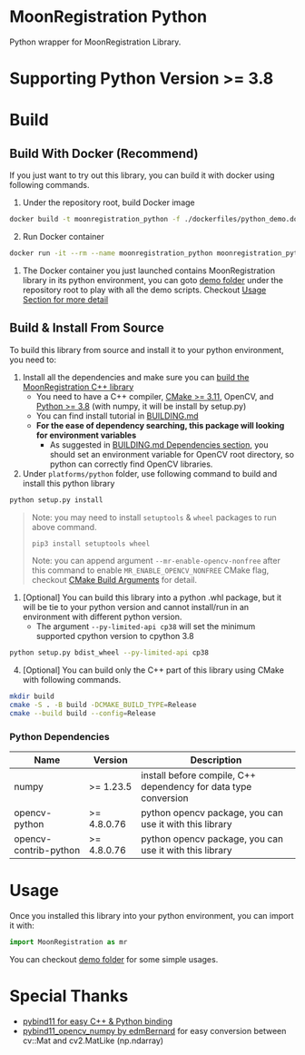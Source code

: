 
# MoonRegistration Python

Python wrapper for MoonRegistration Library.

# Supporting Python Version >= 3.8

# Build

## Build With Docker (Recommend)

If you just want to try out this library, you can build it with docker using following commands.

1. Under the repository root, build Docker image

```sh
docker build -t moonregistration_python -f ./dockerfiles/python_demo.dockerfile .
```

2. Run Docker container

```sh
docker run -it --rm --name moonregistration_python moonregistration_python
```

1. The Docker container you just launched contains MoonRegistration library in its python environment, you can goto [demo folder](../../demo/README.md) under the repository root to play with all the demo scripts. Checkout [Usage Section for more detail](#usage)

## Build & Install From Source

To build this library from source and install it to your python environment, you need to:

1. Install all the dependencies and make sure you can [build the MoonRegistration C++ library](../../BUILDING.md#build-into-library)
   * You need to have a C++ compiler, [CMake >= 3.11](https://cmake.org/), OpenCV, and [Python >= 3.8](https://www.python.org/) (with numpy, it will be install by setup.py)
   * You can find install tutorial in [BUILDING.md](../../BUILDING.md)
   * **For the ease of dependency searching, this package will looking for environment variables**
     * As suggested in [BUILDING.md Dependencies section](../../BUILDING.md#build-into-library), you should set an environment variable for OpenCV root directory, so python can correctly find OpenCV libraries.
2. Under `platforms/python` folder, use following command to build and install this python library

```sh
python setup.py install
```

> Note: you may need to install `setuptools` & `wheel` packages to run above command.
> ```sh
> pip3 install setuptools wheel
> ```
> 
> Note: you can append argument `--mr-enable-opencv-nonfree` after this command to enable `MR_ENABLE_OPENCV_NONFREE` CMake flag, checkout [CMake Build Arguments](../../BUILDING.md#cmake-build-arguments) for detail.

1. [Optional] You can build this library into a python .whl package, but it will be tie to your python version and cannot install/run in an environment with different python version.
   * The argument `--py-limited-api cp38` will set the minimum supported cpython version to cpython 3.8

```sh
python setup.py bdist_wheel --py-limited-api cp38
```

4. [Optional] You can build only the C++ part of this library using CMake with following commands.

```sh
mkdir build
cmake -S . -B build -DCMAKE_BUILD_TYPE=Release
cmake --build build --config=Release
```

### Python Dependencies

| Name                  | Version     | Description                                                     |
|-----------------------|-------------|-----------------------------------------------------------------|
| numpy                 | >= 1.23.5   | install before compile, C++ dependency for data type conversion |
| opencv-python         | >= 4.8.0.76 | python opencv package, you can use it with this library         |
| opencv-contrib-python | >= 4.8.0.76 | python opencv package, you can use it with this library         |

# Usage

Once you installed this library into your python environment, you can import it with:

```py
import MoonRegistration as mr
```

You can checkout [demo folder](../../demo/README.md) for some simple usages.

# Special Thanks

* [pybind11 for easy C++ & Python binding](https://github.com/pybind/pybind11)
* [pybind11_opencv_numpy by edmBernard](https://github.com/edmBernard/pybind11_opencv_numpy) for easy conversion between cv::Mat and cv2.MatLike (np.ndarray)

